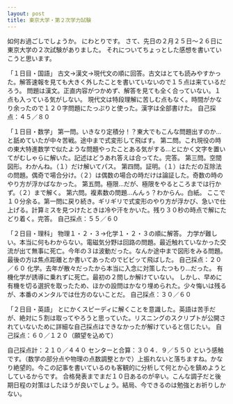 ```yaml
---
layout: post
title: 東京大学・第２次学力試験
---
```

如何お過ごしでしょうか。
にわとりです。 
さて、先日の２月２５日～２６日に東京大学の２次試験がありました。
それについてちょっとした感想を書いていこうと思います。

「１日目・国語」 
古文→漢文→現代文の順に回答。古文はとても読みやすかった。解答速報を見ても大きく外したことを書いていないので１５点は来ているだろう。
問題は漢文。正直内容がつかめず、解答を見ても全く合っていない。１点も入っている気がしない。
現代文は特段理解に苦しむ点もなく。時間がかなり余ったので１２０字問題にたっぷりと使った。漢字は全部書けた。 
自己採点：４５／８０

「１日目・数学」 
第一問。いきなり定積分！？東大でもこんな問題出すのか...と舐めていたが中々苦戦。途中まで式変形して飛ばす。 
第二問。これ現役の時の東大特進数学で似たような問題やったことある気がする...とにかく文字を置いてがむしゃらに解いた。記述はどうあれ答えは合ってた。完答。 
第三問。空間図形。わかんね。（１）だけ解いてパス。 
第四問。証明。（１）はただの互除法の問題。偶奇で場合分け。（２）は偶数の場合の時だけは論証した。奇数の時のやり方が浮かばなかった。 
第五問。極限...だが、極限をやるところまでは行かず。（２）まで解く。 
第六問。複素数の問題...んんぅ？わからん。白紙。 
ここで１０分余る。第一問に戻り続き。ギリギリで式変形のやり方が浮かび、急いで仕上げる。計算ミスを見つけたときは冷や汗をかいた。残り３０秒の時点で解にたどり着く。完答。 
自己採点：５５／６０

「２日目・理科」 
物理１・２・３→化学１・２・３の順に解答。 
力学が難しい。本当に何もわからない。電磁気分野は回路の問題。最近触れていなかった交流が出て無事に死亡。今年の３は波動だった。なんか途中まで図形をみる問題。最後の方は焦点距離とか書いてあったのでビビッて飛ばした。 
自己採点：２０／６０ 
化学。去年が散々だったから本当に入念に対策したつもり...だった。 
有機化学が誘導に乗れずに死亡。最初の２問しか解けていない。 
しかし、早めに有機を切る選択を取ったため、ほかの設問はかなり埋められた。少々悔いは残るが、本番のメンタルでは仕方のないことだ。 
自己採点：３０／６０

「２日目・英語」 
とにかくスピーディに解くことを意識した。英語は苦手だが、絶対に５割は取ってやろうと思っていた。リスニングのスクリプトが公開されていないために詳細な自己採点はできなかったが解けていると信じたい。 
自己採点：６０／１２０（願望を込めて）

自己採点計：２１０／４４０ 
センターと合算：３０４．９／５５０ 
という感触です。（数学の部分点や物理の点数調整とかで）上振れないと落ちますね。かなり絶望的。今この記事を書いているのも客観的に分析して何とか心を鎮めようとしているからです。 
合格発表までまだ１０日あるのが辛い。こんな調子だと後期日程の対策はしたほうが良いでしょう。結局、今できるのは勉強とお祈りしかない。
